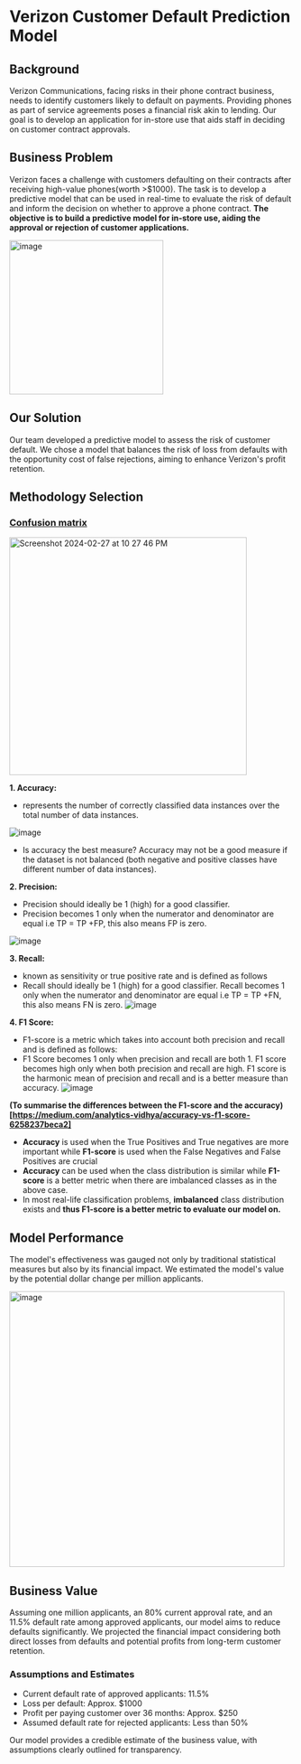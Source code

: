 # Verizon Customer Default Prediction Model

## Background
Verizon Communications, facing risks in their phone contract business, needs to identify customers likely to default on payments. Providing phones as part of service agreements poses a financial risk akin to lending. Our goal is to develop an application for in-store use that aids staff in deciding on customer contract approvals.

## Business Problem
Verizon faces a challenge with customers defaulting on their contracts after receiving high-value phones(worth >$1000). The task is to develop a predictive model that can be used in real-time to evaluate the risk of default and inform the decision on whether to approve a phone contract.
**The objective is to build a predictive model for in-store use, aiding the approval or rejection of customer applications.**

<img width="273" alt="image" src="https://github.com/ColleenJung/Verizon-Case/assets/119357849/5d2ea056-5a69-41c8-9eeb-371552faa047">

## Our Solution
Our team developed a predictive model to assess the risk of customer default. We chose a model that balances the risk of loss from defaults with the opportunity cost of false rejections, aiming to enhance Verizon's profit retention.

## Methodology Selection
### [Confusion matrix](https://medium.com/analytics-vidhya/confusion-matrix-accuracy-precision-recall-f1-score-ade299cf63cd)
<img width="421" alt="Screenshot 2024-02-27 at 10 27 46 PM" src="https://github.com/ColleenJung/Verizon-Case/assets/119357849/6a3f9981-c8ed-48c1-b8fb-efadea210036">

**1. Accuracy:**
- represents the number of correctly classified data instances over the total number of data instances.

![image](https://github.com/ColleenJung/Verizon-Case/assets/119357849/756ddfef-aa3c-4eb0-990b-870f1efdf27e)

- Is accuracy the best measure?
Accuracy may not be a good measure if the dataset is not balanced (both negative and positive classes have different number of data instances). 

**2. Precision:**
- Precision should ideally be 1 (high) for a good classifier.
- Precision becomes 1 only when the numerator and denominator are equal i.e TP = TP +FP, this also means FP is zero. 

![image](https://github.com/ColleenJung/Verizon-Case/assets/119357849/0b301b88-2d14-44ae-ad3c-45e6e34a9ed1)

**3. Recall:**
- known as sensitivity or true positive rate and is defined as follows
- Recall should ideally be 1 (high) for a good classifier. Recall becomes 1 only when the numerator and denominator are equal i.e TP = TP +FN, this also means FN is zero. 
![image](https://github.com/ColleenJung/Verizon-Case/assets/119357849/6b00c7a2-b19c-49ef-ac5e-91ea41081f3e)

**4. F1 Score:**
- F1-score is a metric which takes into account both precision and recall and is defined as follows:
- F1 Score becomes 1 only when precision and recall are both 1. F1 score becomes high only when both precision and recall are high. F1 score is the harmonic mean of precision and recall and is a better measure than accuracy.
![image](https://github.com/ColleenJung/Verizon-Case/assets/119357849/5d9e93be-025d-47cd-9e6c-c8fb8b5c39ce)

**(To summarise the differences between the F1-score and the accuracy)[https://medium.com/analytics-vidhya/accuracy-vs-f1-score-6258237beca2]**

- **Accuracy** is used when the True Positives and True negatives are more important while **F1-score** is used when the False Negatives and False Positives are crucial
- **Accuracy** can be used when the class distribution is similar while **F1-score** is a better metric when there are imbalanced classes as in the above case.
- In most real-life classification problems, **imbalanced** class distribution exists and **thus F1-score is a better metric to evaluate our model on.**


## Model Performance
The model's effectiveness was gauged not only by traditional statistical measures but also by its financial impact. We estimated the model's value by the potential dollar change per million applicants.

<img width="488" alt="image" src="https://github.com/ColleenJung/Verizon-Case/assets/119357849/2b64fa36-b098-45a3-be45-fa8d35aa7db5">


## Business Value
Assuming one million applicants, an 80% current approval rate, and an 11.5% default rate among approved applicants, our model aims to reduce defaults significantly. We projected the financial impact considering both direct losses from defaults and potential profits from long-term customer retention.

### Assumptions and Estimates
- Current default rate of approved applicants: 11.5%
- Loss per default: Approx. $1000
- Profit per paying customer over 36 months: Approx. $250
- Assumed default rate for rejected applicants: Less than 50%

Our model provides a credible estimate of the business value, with assumptions clearly outlined for transparency.

